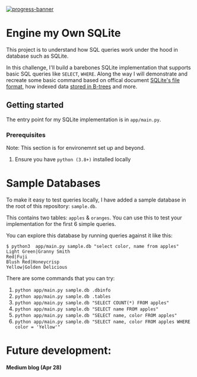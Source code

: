 [![progress-banner](http://www.codebind.com/wp-content/uploads/2016/09/SQLite-623x381.jpg)](https://www.sqlite.org/fileformat.html#b_tree_pages)

# Engine my Own SQLite 
This project is to understand how SQL queries work under the hood in database such as SQLite.


In this challenge, I'll build a barebones SQLite implementation that supports
basic SQL queries like `SELECT`, `WHERE`. Along the way I will demonstrate and recreate some basic command based on 
offical document [SQLite's file format](https://www.sqlite.org/fileformat.html), how indexed data [stored in B-trees](https://jvns.ca/blog/2014/10/02/how-does-sqlite-work-part-2-btrees/) and more.



## Getting started

The entry point for my SQLite implementation is in `app/main.py`.


### Prerequisites

Note: This section is for environemnt set up and beyond.

1. Ensure you have `python (3.8+)` installed locally

# Sample Databases

To make it easy to test queries locally, I have added a sample database in the
root of this repository: `sample.db`.

This contains two tables: `apples` & `oranges`. You can use this to test your
implementation for the first 6 simple queries.

You can explore this database by running queries against it like this:

```
$ python3  app/main.py sample.db "select color, name from apples"
Light Green|Granny Smith
Red|Fuji
Blush Red|Honeycrisp
Yellow|Golden Delicious
```

There are some commands that you can try:

1. `python app/main.py sample.db .dbinfo`
1. `python app/main.py sample.db .tables`
1. `python app/main.py sample.db "SELECT COUNT(*) FROM apples"`
1. `python app/main.py sample.db "SELECT name FROM apples"`
1. `python app/main.py sample.db "SELECT name, color FROM apples"`
2. `python app/main.py sample.db "SELECT name, color FROM apples WHERE color = 'Yellow'"`


# Future development:

#### Medium blog (Apr 28)






